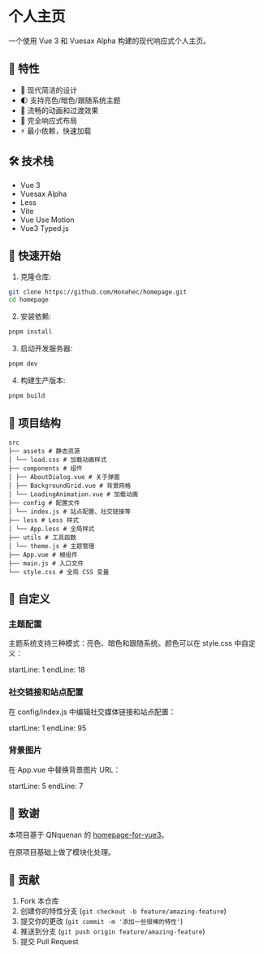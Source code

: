 # 个人主页

一个使用 Vue 3 和 Vuesax Alpha 构建的现代响应式个人主页。

## 🌟 特性

- 💫 现代简洁的设计
- 🌓 支持亮色/暗色/跟随系统主题
- 🎨 流畅的动画和过渡效果
- 📱 完全响应式布局
- ⚡ 最小依赖，快速加载

## 🛠️ 技术栈

- Vue 3
- Vuesax Alpha
- Less
- Vite
- Vue Use Motion
- Vue3 Typed.js

## 🚀 快速开始

1. 克隆仓库:
```bash
git clone https://github.com/Honahec/homepage.git
cd homepage
```

2. 安装依赖:
```bash
pnpm install
```

3. 启动开发服务器:
```bash
pnpm dev
```

4. 构建生产版本:
```bash
pnpm build
```

## 📁 项目结构

```
src
├── assets # 静态资源
│ └── load.css # 加载动画样式
├── components # 组件
│ ├── AboutDialog.vue # 关于弹窗
│ ├── BackgroundGrid.vue # 背景网格
│ └── LoadingAnimation.vue # 加载动画
├── config # 配置文件
│ └── index.js # 站点配置、社交链接等
├── less # Less 样式
│ └── App.less # 全局样式
├── utils # 工具函数
│ └── theme.js # 主题管理
├── App.vue # 根组件
├── main.js # 入口文件
└── style.css # 全局 CSS 变量
```

## 🎨 自定义

### 主题配置

主题系统支持三种模式：亮色、暗色和跟随系统。颜色可以在 style.css 中自定义：

startLine: 1
endLine: 18

### 社交链接和站点配置

在 config/index.js 中编辑社交媒体链接和站点配置：

startLine: 1
endLine: 95

### 背景图片

在 App.vue 中替换背景图片 URL：

startLine: 5
endLine: 7

## 🙏 致谢

本项目基于 QNquenan 的 [homepage-for-vue3](https://github.com/QNquenan/homepage-for-vue3)。

在原项目基础上做了模块化处理。

## 🤝 贡献

1. Fork 本仓库
2. 创建你的特性分支 (`git checkout -b feature/amazing-feature`)
3. 提交你的更改 (`git commit -m '添加一些很棒的特性'`)
4. 推送到分支 (`git push origin feature/amazing-feature`)
5. 提交 Pull Request